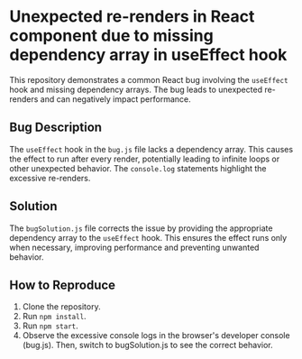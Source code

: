 # Unexpected re-renders in React component due to missing dependency array in useEffect hook

This repository demonstrates a common React bug involving the `useEffect` hook and missing dependency arrays.  The bug leads to unexpected re-renders and can negatively impact performance.

## Bug Description

The `useEffect` hook in the `bug.js` file lacks a dependency array. This causes the effect to run after every render, potentially leading to infinite loops or other unexpected behavior.  The `console.log` statements highlight the excessive re-renders.

## Solution

The `bugSolution.js` file corrects the issue by providing the appropriate dependency array to the `useEffect` hook.  This ensures the effect runs only when necessary, improving performance and preventing unwanted behavior.

## How to Reproduce

1. Clone the repository.
2. Run `npm install`.
3. Run `npm start`.
4. Observe the excessive console logs in the browser's developer console (bug.js).  Then, switch to bugSolution.js to see the correct behavior.  